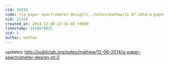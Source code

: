 ```yaml
---
cid: 10918
node: ![a paper spectrometer design](../notes/mathew/11-07-2014/a-paper-spectrometer-design)
nid: 11324
created_at: 2014-12-08 22:33:45 +0000
timestamp: 1418078025
uid: 4
author: mathew
---
```


updates: http://publiclab.org/notes/mathew/12-06-2014/a-paper-spectrometer-design-pt-2
